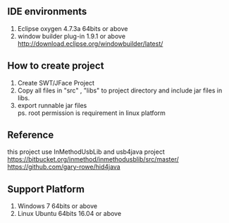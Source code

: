 ## IDE environments    
1. Eclipse oxygen 4.7.3a 64bits or above    
2. window builder plug-in 1.9.1 or above        
http://download.eclipse.org/windowbuilder/latest/        
   
        		
## How to create project     
1. Create SWT/JFace Project        
2. Copy all files in "src" , "libs" to project directory and include jar files in libs.                
3. export runnable jar files                
ps. root permission is requirement in linux platform    
      
## Reference    
this project use InMethodUsbLib and usb4java project         
https://bitbucket.org/inmethod/inmethodusblib/src/master/     
https://github.com/gary-rowe/hid4java

## Support Platform    
1. Windows 7 64bits or above    
2. Linux Ubuntu 64bits 16.04 or above    
     		